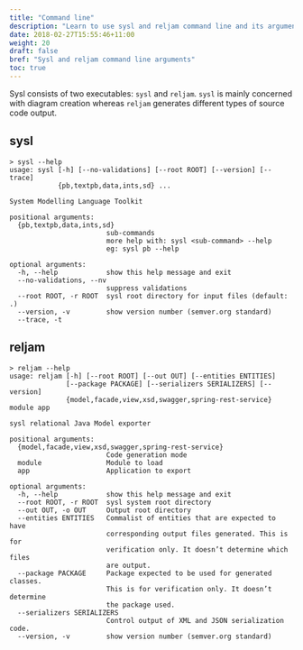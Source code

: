 ```yaml
---
title: "Command line"
description: "Learn to use sysl and reljam command line and its arguments"
date: 2018-02-27T15:55:46+11:00
weight: 20
draft: false
bref: "Sysl and reljam command line arguments"
toc: true
---
```


Sysl consists of two executables: `sysl` and `reljam`. `sysl` is mainly concerned with diagram creation whereas `reljam` generates different types of source code output.

[//]: # "TODO(juliaogris):"
[//]: # "* Explain `--root`"
[//]: # "* Positional `/module` argument e.g. `sysl pb --help`"
[//]: # "* `sysl|reljam <subcommand> --help`"
[//]: # "* `--help`"
[//]: # "* `--version`"
[//]: # "* `--trace` (missing for `reljam`!)"

sysl
----
```
> sysl --help
usage: sysl [-h] [--no-validations] [--root ROOT] [--version] [--trace]
            {pb,textpb,data,ints,sd} ...

System Modelling Language Toolkit

positional arguments:
  {pb,textpb,data,ints,sd}
                        sub-commands
                        more help with: sysl <sub-command> --help
                        eg: sysl pb --help

optional arguments:
  -h, --help            show this help message and exit
  --no-validations, --nv
                        suppress validations
  --root ROOT, -r ROOT  sysl root directory for input files (default: .)
  --version, -v         show version number (semver.org standard)
  --trace, -t
```

reljam
------
```
> reljam --help
usage: reljam [-h] [--root ROOT] [--out OUT] [--entities ENTITIES]
              [--package PACKAGE] [--serializers SERIALIZERS] [--version]
              {model,facade,view,xsd,swagger,spring-rest-service} module app

sysl relational Java Model exporter

positional arguments:
  {model,facade,view,xsd,swagger,spring-rest-service}
                        Code generation mode
  module                Module to load
  app                   Application to export

optional arguments:
  -h, --help            show this help message and exit
  --root ROOT, -r ROOT  sysl system root directory
  --out OUT, -o OUT     Output root directory
  --entities ENTITIES   Commalist of entities that are expected to have
                        corresponding output files generated. This is for
                        verification only. It doesn’t determine which files
                        are output.
  --package PACKAGE     Package expected to be used for generated classes.
                        This is for verification only. It doesn’t determine
                        the package used.
  --serializers SERIALIZERS
                        Control output of XML and JSON serialization code.
  --version, -v         show version number (semver.org standard)
```
